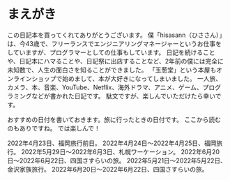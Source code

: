 # まえがき
この日記本を買ってくれてありがとうございます。
僕「hisasann（ひささん）」は、今43歳で、フリーランスでエンジニアリングマネージャーというお仕事をしていますが、プログラマーとしての仕事もしています。
日記を続けることや、日記本にハマることや、日記祭に出店することなど、2年前の僕には完全に未知数で、人生の面白さを知ることができました。
「玉葱堂」という本屋もオンラインショップで始めまして、本が大好きになってしまいました。
一人旅、カメラ、本、音楽、YouTube、Netflix、海外ドラマ、アニメ、ゲーム、プログラミングなどが書かれた日記です。
駄文ですが、楽しんでいただけたら幸いです。

おすすめの日付を書いておきます。旅に行ったときの日付です。
ここから読むのもありですね。
では楽しんで！

2022年4月23日、福岡旅行前日。
2022年4月24日〜2022年4月25日、福岡旅行。
2022年5月29日〜2022年6月3日、札幌ワーケーション。
2022年6月20日〜2022年6月22日、四国さすらいの旅。
2022年5月21日〜2022年5月22日、金沢家族旅行。
2022年6月20日〜2022年6月22日、四国さすらいの旅。
